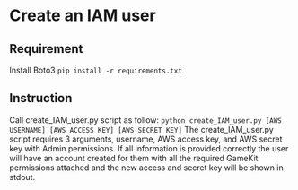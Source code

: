 # Create an IAM user

## Requirement
Install Boto3
`pip install -r requirements.txt`

## Instruction
Call create_IAM_user.py script as follow:
`python create_IAM_user.py [AWS USERNAME] [AWS ACCESS KEY] [AWS SECRET KEY]`
The create_IAM_user.py script requires 3 arguments, username, AWS access key, and AWS secret key with Admin permissions. If all information is provided correctly the user will have an account created for them with all the required GameKit permissions attached and the new access and secret key will be shown in stdout.